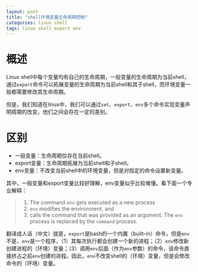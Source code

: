 ```yaml
---
layout: post
title: "shell环境变量生命周期控制"
categories: linux shell
tags: linux shell export env
---
```




# 概述

Linux shell中每个变量均有自己的生命周期，一般变量的生命周期为当前shell，通过`export`命令可以拓展变量的生命周期为当前shell和其子shell，而环境变量一般都需要修改其生命周期。

但是，我们知道在linux中，我们可以通过`set`、`export`、`env`多个命令实现变量声明周期的改变，他们之间会存在一定的差别。

# 区别

- 一般变量：生命周期仅存在当前shell。
- export变量：生命周期拓展为当前shell和子shell。
- env变量：不改变当前shell中的环境变量，但是对指定的命令设置新变量。

其中，一般变量和export变量比较好理解，env变量似乎比较难懂。看下面一个专业解释：

> 1. The command `env` gets executed as a new process
> 2. `env` modifies the environment, and
> 3. calls the command that was provided as an argument. The `env` process is replaced by the `command` process.

翻译成人话（中文）就是，`export`是bash的一个内置（built-in）命令，但是`env`不是，`env`是一个程序，（1）其每次执行都会创建一个新的进程；（2）`env`修改新创建进程的（环境）变量；（3）调用`env`后面（作为`env`参数）的命令，该命令直接挤占之前`env`创建的进程。因此，`env`不改变shell的（环境）变量，但是会修改命令的（环境）变量。

[1]: https://askubuntu.com/questions/205688/whats-the-difference-between-set-export-and-env-and-when-should-i-use-each	"ubuntu ask "
[2]: http://hackjutsu.com/2016/08/04/Difference%20between%20set,%20export%20and%20env%20in%20bash/	"repost blog"

